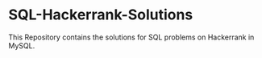 # SQL-Hackerrank-Solutions
This Repository contains the solutions for SQL problems on Hackerrank in MySQL.
